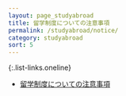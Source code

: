 ```yaml
---
layout: page_studyabroad
title: 留学制度についての注意事項
permalink: /studyabroad/notice/
category: studyabroad
sort: 5
---
```


{:.list-links.oneline}
<ul class="guideline">
	<li><a href="{{ '/assets/docs/2020/11/20201116rev_留学の注意事項.pdf' | relative_url }}" target="_blank">留学制度についての注意事項</a></li>
</ul>

